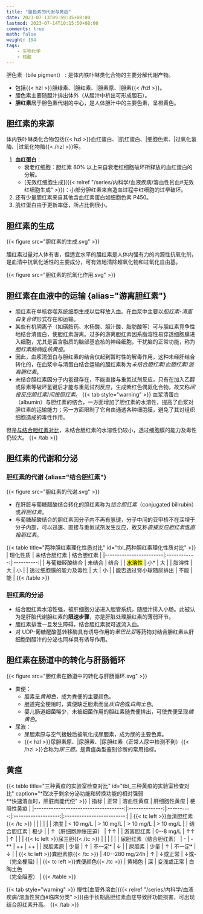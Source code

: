 ```yaml
---
title: "胆色素的代谢与黄疸"
date: 2023-07-13T09:59:35+08:00
lastmod: 2023-07-14T10:15:50+08:00
comments: true
math: false
weight: 194
tags:
    - 生物化学
    - 核酸
---
```


胆色素（bile pigment）
: 是体内铁卟啉类化合物的主要分解代谢产物。

- 包括{{< hzl >}}胆绿素、|胆红素、|胆素原、|胆素{{< /hzl >}}。
- 胆色素主要随胆汁排出体外（从胆汁中析出可形成胆石）。
- **胆红素**居于胆色素代谢的中心，是人体胆汁中的主要色素，呈橙黄色。

<!--more-->

## 胆红素的来源

体内铁卟啉类化合物包括{{< hzl >}}血红蛋白、|肌红蛋白、|细胞色素、|过氧化氢酶、|过氧化物酶{{< /hzl >}}等。

1. **血红蛋白**：
    - 衰老红细胞：胆红素 80% 以上来自衰老红细胞破坏所释放的血红蛋白的分解。
    - [无效红细胞生成]({{< relref "/series/内科学/血液疾病/溶血性贫血#无效红细胞生成" >}})：小部分胆红素来自造血过程中红细胞的过早破坏。
2. 还有少量胆红素来自其他含血红素蛋白如细胞色素 P450。
3. 肌红蛋白由于更新率低，所占比例很小。

## 胆红素的生成

{{< figure src="胆红素的生成.svg" >}}

胆红素过量对人体有害，但适宜水平的胆红素是人体内强有力的内源性抗氧化剂，是血清中抗氧化活性的主要成分，可有效地清除超氧化物和过氧化自由基。

{{< figure src="胆红素的抗氧化作用.svg" >}}

## 胆红素在血液中的运输 {alias="游离胆红素"}

- 胆红素在单核吞噬系统细胞生成以后释放入血。在血浆中主要以*胆红素-清蛋白复合体*形式存在和运输。
- 某些有机阴离子（如磺胺药、水杨酸、胆汁酸、脂肪酸等）可与胆红素竞争性地结合清蛋白，使胆红素游离。过多的游离胆红素因系脂溶性易穿透细胞膜进入细胞，尤其是富含脂质的脑部基底核的神经细胞，干扰脑的正常功能，称为*胆红素脑病*或*核黄疽*。
- 因此，血浆清蛋白与胆红素的结合仅起到暂时性的解毒作用，这种未经肝结合转化的，在血浆中与清蛋白结合运输的胆红素称为*未结合胆红素*/*血胆红素*/*游离胆红素*。
- 未结合胆红素因分子内氢键存在，不能直接与重氮试剂反应，只有在加入乙醇或尿素等破坏氢键后才能与重氮试剂反应，生成紫红色偶氮化合物，故又称*间接反应胆红素*/*间接胆红素*。
{{< tab style="warning" >}}
血浆清蛋白（albumin）与胆红素的结合，一方面增加了胆红素的水溶性，提高了血浆对胆红素的运输能力；另一方面限制了它自由通透各种细胞膜，避免了其对组织细胞造成的毒性作用。

但是[与结合胆红素对比](#tbl_两种胆红素理化性质对比)，未结合胆红素的水溶性仍较小，透过细胞膜的能力及毒性仍较大。
{{< /tab >}}

## 胆红素的代谢和分泌

### 胆红素的代谢 {alias="结合胆红素"}

{{< figure src="胆红素的代谢.svg" >}}

- 在肝脏与葡糖醋酸结合转化的胆红素称为*结合胆红素*（conjugated bilirubin）或*肝胆红素*。
- 与葡糖醛酸结合的胆红素因分子内不再有氢键，分子中间的亚甲桥不在深埋于分子内部，可以迅速、直接与重氮试剂发生反应，故又称*直接反应胆红素*或*直接胆红素*。

{{< table title="两种胆红素理化性质对比" id="tbl_两种胆红素理化性质对比" >}}
| 理化性质               | 未结合胆红素 | 结合胆红素 |
|------------------------|:------------:|:----------:|
| 与葡糖醛酸结合         |    未结合    |    结合    |
| <mark>水溶性</mark>    |      小*     |     大     |
| 脂溶性                 |      大      |     小     |
| 透过细胞膜的能力及毒性 |      大      |     小     |
| 能否透过肾小球随尿排出 |     不能     |     能     |
{{< /table >}}

### 胆红素的分泌

- 结合胆红素水溶性强，被肝细胞分泌进入胆管系统，随胆汁排入小肠。此被认为是肝脏代谢胆红素的**限速步骤**，亦是肝脏处理胆红素的薄弱环节。
- 胆红素排泄一旦发生障碍，结合胆红素就可返流入血。
- 对 UDP-葡糖醒酸基转移酶具有诱导作用的*苯巴比妥*等药物对结合胆红素从肝细胞到胆汁的分泌也同样具有诱导作用。

## 胆红素在肠道中的转化与肝肠循环

{{< figure src="胆红素在肠道中的转化与肝肠循环.svg" >}}

- 粪便：
    - 胆素呈*黄褐色*，成为粪便的主要颜色。
    - 胆道完全梗阻时，粪便缺乏胆素而呈*灰白色*或*白陶土色*。
    - 婴儿肠道细菌稀少，未被细菌作用的胆红素随粪便排出，可使粪便呈现*橘黄色*。
- 尿液：
    - 尿胆素原与空气接触后被氧化成尿胆素，成为尿的主要色素。
    - {{< hzl >}}尿胆素原、|尿胆素、|尿胆红素（正常人尿中检测不到）{{< /hzl >}}合称为*尿三胆*，是黄疽类型鉴别诊断的常用指标。

## 黄疸

{{< table title="三种黄疸的实验室检查对比" id="tbl_三种黄疸的实验室检查对比" caption="*取决于剩余分泌功能和转换功能的相对强弱<br/>**快速溶血时，肝脏尚能代偿" >}}
|                                 指标 |      正常      | 溶血性黄疸 |     肝细胞性黄疸    |         梗阻性黄疸        |
|-------------------------------------:|:--------------:|:----------:|:-------------------:|:-------------------------:|
| {{< tc left >}}血清胆红素{{< /tc >}} |                |            |                     |                           |
|                                 浓度 |   \< 10 mg/L   | \> 10 mg/L |      \> 10 mg/L     |         \> 10 mg/L        |
|                           结合胆红素 |      极少      |            | ↑（肝细胞肿胀压迫） |             ↑↑            |
|                           游离胆红素 |    0--8 mg/L   |     ↑↑     |          ↑          |                           |
|     {{< tc left >}}尿三胆{{< /tc >}} |                |            |                     |                           |
|               尿胆红素（结合胆红素） |        -       |    -\*\*   |          ++         |             ++            |
|                             尿胆素原 |      少量      |      ↑     |       不一定\*      |             ↓             |
|                               尿胆素 |      少量      |      ↑     |       不一定\*      |             ↓             |
|   {{< tc left >}}粪胆素原{{< /tc >}} | 40--280 mg/24h |      ↑     |       ↓或正常       |    ↓或-<br/>（完全梗阻)   |
|   {{< tc left >}}粪便颜色{{< /tc >}} |     黄褐色     |     深     |      变浅或正常     | 白陶土色<br/>（完全阻塞） |
{{< /table >}}

{{< tab style="warning" >}}
慢性[血管外溶血]({{< relref "/series/内科学/血液疾病/溶血性贫血#临床分类" >}})由于长期高胆红素血症导致肝功能损害，可出现结合胆红素升高。
{{< /tab >}}


